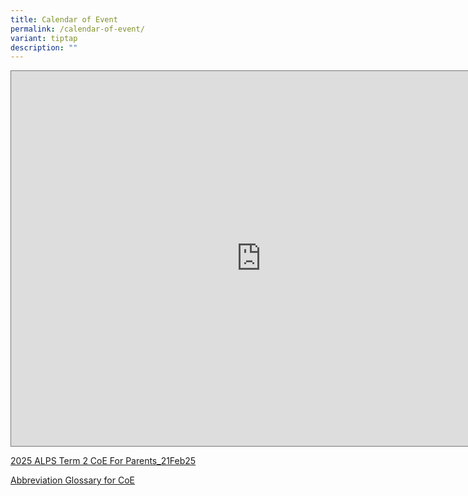 ```yaml
---
title: Calendar of Event
permalink: /calendar-of-event/
variant: tiptap
description: ""
---
```

<div class="iframe-wrapper">
<iframe style="border:solid 1px #777" height="600" width="800" allowfullscreen="true" frameborder="0" src="https://calendar.google.com/calendar/embed?height=600&amp;wkst=1&amp;ctz=Asia%2FSingapore&amp;showPrint=0&amp;src=cHJpbWFyeXNjaG9vbGFsZXhhbmRyYUBnbWFpbC5jb20&amp;color=%23039BE5"></iframe>
</div>
<p><a href="/files/2025_ALPS_Term_2_CoE__For_Parents__21Feb25.pdf" rel="noopener nofollow" target="_blank">2025 ALPS Term 2 CoE For Parents_21Feb25</a>
</p>
<p><a href="/files/Abbreviation___Glossary_for_CoE.pdf" rel="noopener nofollow" target="_blank">Abbreviation Glossary for CoE</a>
</p>
